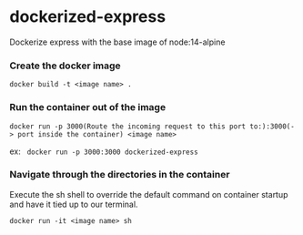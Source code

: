 # dockerized-express
Dockerize express with the base image of node:14-alpine

### Create the docker image
`docker build -t <image name> .`
### Run the container out of the image
`docker run -p 3000(Route the incoming request to this port to:):3000(-> port inside the container) <image name>`

ex:
` docker run -p 3000:3000 dockerized-express`
### Navigate through the directories in the container
Execute the sh shell to override the default command on container startup and have it tied up to our terminal.

`docker run -it <image name> sh`
